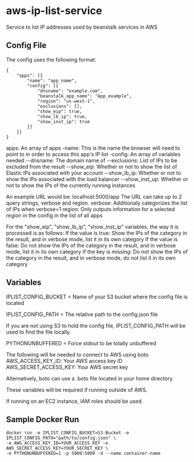 # aws-ip-list-service 
Service to list IP addresses used by beanstalk services in AWS

## Config File
The config uses the following format:
````
{
    "apps": [{
        "name": "app_name",
        "config": [{
            "dnsname": "example.com",
            "beanstalk_app_name": "App_example",
            "region": "us-west-1",
            "exclusions": [],
            "show_eip": true,
            "show_lb_ip": true,
            "show_inst_ip": true
        }]
    }]
}
````

apps: An array of apps
-name: This is the name the browser will need to point to in order to access this app's IP list
-config: An array of variables needed
--dnsname: The domain name of
--exclusions: List of IPs to be excluded from the result
--show_eip: Whether or not to show the list of Elastic IPs associated with your account
--show_lb_ip: Whether or not to show the IPs associated with the load balancer
--show_inst_up: Whether or not to show the IPs of the currently running instances

An example URL would be: localhost:5000/app
The URL can take up to 2 query strings, verbose and region.
verbose: Additionaly categorizes the list of IPs when verbose=1
region: Only outputs information for a selected region in the config in the list of all apps

For the "show_eip", "show_lb_ip", "show_inst_ip" variables, the way it is processed is as follows:
If the value is true: Show the IPs of the category in the result, and in verbose mode, list it in its own category
If the value is false: Do not show the IPs of the category in the result, and in verbose mode, list it in its own category
If the key is missing: Do not show the IPs of the category in the result, and in verbose mode, do not list it in its own category

## Variables

IPLIST_CONFIG_BUCKET = Name of your S3 bucket where the config file is located

IPLIST_CONFIG_PATH = The relative path to the config.json file

If you are not using S3 to hold the config file, IPLIST_CONFIG_PATH will be used to find the file locally.

PYTHONUNBUFFERED = Force stdout to be totally unbuffered

The following will be needed to connect to AWS using boto
AWS_ACCESS_KEY_ID: Your AWS access key ID
AWS_SECRET_ACCESS_KEY: Your AWS secret key

Alternatively, boto can use a .boto file located in your home directory

These variables will be required if running outside of AWS.

If running on an EC2 instance, IAM roles should be used.

## Sample Docker Run

````
docker run -e IPLIST_CONFIG_BUCKET=S3-Bucket -e IPLIST_CONFIG_PATH="path/to/config.json" \
-e AWS_ACCESS_KEY_ID=YOUR_ACCESS_KEY -e AWS_SECRET_ACCESS_KEY=YOUR_SECRET_KEY \
-e PYTHONUNBUFFERED=1 -p 5000:5000 -d --name container-name
````
